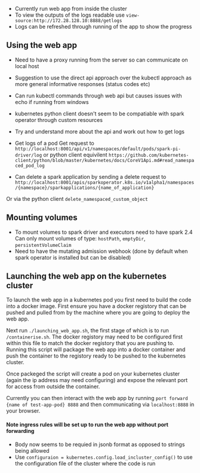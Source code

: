 * Currently run web app from inside the cluster
* To view the outputs of the logs readable use `view-source:http://172.28.128.10:8888/getlogs`
* Logs can be refreshed through running of the app to show the progress



## Using the web app

* Need to have a proxy running from the server so can communicate on local host

* Suggestion to use the direct api approach over the kubectl approach as more general informative responses (status codes etc)

* Can run kubectl commands through web api but causes issues with echo if running from windows

* kubernetes python client doesn't seem to be compatiable with spark operator through custom resources

* Try and understand more about the api and work out how to get logs

* Get logs of a pod  Get request to `http://localhost:8001/api/v1/namespaces/default/pods/spark-pi-driver/log` or python client equivilent `https://github.com/kubernetes-client/python/blob/master/kubernetes/docs/CoreV1Api.md#read_namespaced_pod_log`

* Can delete a spark application by sending a delete request to `http://localhost:8001/apis/sparkoperator.k8s.io/v1alpha1/namespaces/{namespace}/sparkapplications/{name_of_application}`

Or via the python client `delete_namespaced_custom_object`

## Mounting volumes
* To mount volumes to spark driver and executors need to have spark 2.4  Can only mount volumes of type: `hostPath`, `emptyDir`, `persistentVolumeClaim`
* Need to have the mutating admission webhook (done by default when spark operator is installed but can be disabled)


## Launching the web app on the kubernetes cluster

To launch the web app in a kubernetes pod you first need to build the code into a docker image. First ensure you have a docker registory that can be pushed and pulled from by the machine where you are going to deploy the web app.



Next run `./launching_web_app.sh`, the first stage of which is to run `/containerise.sh`. The docker registory may need to be configured first within this file to match the docker registory that you are pushing to. Running this script will package the web app into a docker container and push the container to the registory ready to be pushed to the kubernetes cluster.

Once packeged the script will create a pod on your kubernetes cluster (again the ip address may need configuring) and expose the relevant port for access from outside the container.

Currently you can then interact with the web app by running `port forward {name of test-app-pod} 8888` and then communicating via `localhost:8888` in your browser.

#### Note ingress rules will be set up to run the web app without port forwarding 

* Body now seems to be requied in jsonb format as opposed to strings being allowed
* Use `configuraion = kubernetes.config.load_incluster_config()` to use the configuration file of the cluster where the code is run